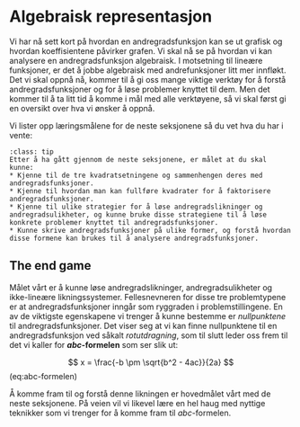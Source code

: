 # Algebraisk representasjon

Vi har nå sett kort på hvordan en andregradsfunksjon kan se ut grafisk og hvordan koeffisientene påvirker grafen. Vi skal nå se på hvordan vi kan analysere en andregradsfunksjon algebraisk. I motsetning til lineære funksjoner, er det å jobbe algebraisk med andrefunksjoner litt mer innfløkt. Det vi skal oppnå nå, kommer til å gi oss mange viktige verktøy for å forstå andregradsfunksjoner og for å løse problemer knyttet til dem. Men det kommer til å ta litt tid å komme i mål med alle verktøyene, så vi skal først gi en oversikt over hva vi ønsker å oppnå. 

Vi lister opp læringsmålene for de neste seksjonene så du vet hva du har i vente:

```{admonition} Læringsmål: algebraisk representasjon av andregradsfunksjoner
:class: tip
Etter å ha gått gjennom de neste seksjonene, er målet at du skal kunne:
* Kjenne til de tre kvadratsetningene og sammenhengen deres med andregradsfunksjoner.
* Kjenne til hvordan man kan fullføre kvadrater for å faktorisere andregradsfunksjoner.
* Kjenne til ulike strategier for å løse andregradslikninger og andregradsulikheter, og kunne bruke disse strategiene til å løse konkrete problemer knyttet til andregradsfunksjoner.
* Kunne skrive andregradsfunksjoner på ulike former, og forstå hvordan disse formene kan brukes til å analysere andregradsfunksjoner.
```

## The end game

Målet vårt er å kunne løse andregradslikninger, andregradsulikheter og ikke-lineære likningssystemer. Fellesnevneren for disse tre problemtypene er at andregradsfunksjoner inngår som ryggraden i problemstillingene. En av de viktigste egenskapene vi trenger å kunne bestemme er *nullpunktene* til andregradsfunksjoner. Det viser seg at vi kan finne nullpunktene til en andregradsfunksjon ved såkalt *rotutdragning*, som til slutt leder oss frem til det vi kaller for **$abc$-formelen** som ser slik ut:

$$
x = \frac{-b \pm \sqrt{b^2 - 4ac}}{2a}
$$ (eq:abc-formelen)

Å komme fram til og forstå denne likningen er hovedmålet vårt med de neste seksjonene. På veien vil vi likevel lære en hel haug med nyttige teknikker som vi trenger for å komme fram til $abc$-formelen.

